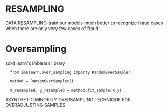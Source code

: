   # RESAMPLING
  
DATA RESAMPLING-train our models much better to recognize fraud cases when there are only very few cases of fraud.
# Oversampling 
sckit learn's imblearn library


      from imblearn.over_sampling importy RandomOverSampler

      method = RandomOverSampler()

      X_resampled, y_resampled = method.fit_sample(X,y)

#SYNTHETIC MINORITY OVERSAMPLING TECHNIQUE FOR OVERADJUSTING SAMPLES
